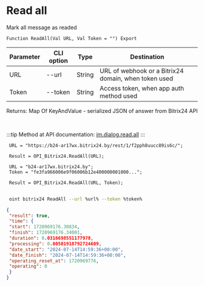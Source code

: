 ﻿---
sidebar_position: 19
---

# Read all
 Mark all message as readed



`Function ReadAll(Val URL, Val Token = "") Export`

 | Parameter | CLI option | Type | Destination |
 |-|-|-|-|
 | URL | --url | String | URL of webhook or a Bitrix24 domain, when token used |
 | Token | --token | String | Access token, when app auth method used |

 
 Returns: Map Of KeyAndValue - serialized JSON of answer from Bitrix24 API

<br/>

:::tip
Method at API documentation: [im.dialog.read.all](https://dev.1c-bitrix.ru/learning/course/?COURSE_ID=93&LESSON_ID=23804)
:::
<br/>


```bsl title="Code example"
 URL = "https://b24-ar17wx.bitrix24.by/rest/1/f2pph8uucc89is6c/";
 
 Result = OPI_Bitrix24.ReadAll(URL);
 
 URL = "b24-ar17wx.bitrix24.by";
 Token = "fe3fa966006e9f06006b12e400000001000...";
 
 Result = OPI_Bitrix24.ReadAll(URL, Token);
```
	


```sh title="CLI command example"
 
 oint bitrix24 ReadAll --url %url% --token %token%

```

```json title="Result"
{
 "result": true,
 "time": {
 "start": 1720969176.30834,
 "finish": 1720969176.34001,
 "duration": 0.0316698551177978,
 "processing": 0.00501918792724609,
 "date_start": "2024-07-14T14:59:36+00:00",
 "date_finish": "2024-07-14T14:59:36+00:00",
 "operating_reset_at": 1720969776,
 "operating": 0
 }
}
```
